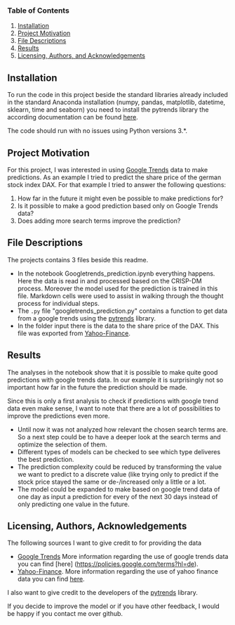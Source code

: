 ### Table of Contents

1. [Installation](#installation)
2. [Project Motivation](#motivation)
3. [File Descriptions](#files)
4. [Results](#results)
5. [Licensing, Authors, and Acknowledgements](#licensing)

## Installation <a name="installation"></a>

To run the code in this project beside the standard libraries already included in the standard Anaconda installation (numpy, pandas, matplotlib, datetime, sklearn, time and seaborn) you need to install the pytrends library the according documentation can be found [here](https://pypi.org/project/pytrends/).

The code should run with no issues using Python versions 3.*.

## Project Motivation<a name="motivation"></a>

For this project, I was interested in using [Google Trends](https://trends.google.de/trends/?geo=DE) data to make predictions. As an example I tried to predict the share price of the german stock index DAX. For that example I tried to answer the following questions:

1. How far in the future it might even be possible to make predictions for? 
2. Is it possible to make a good prediction based only on Google Trends data?
3. Does adding more search terms improve the prediction?

## File Descriptions <a name="files"></a>

The projects contains 3 files beside this readme.

- In the notebook Googletrends_prediction.ipynb everything happens. Here the data is read in and processed based on the CRISP-DM process. Moreover the model used for the prediction is trained in this file. Markdown cells were used to assist in walking through the thought process for individual steps.  
- The `.py` file "googletrends_prediction.py" contains a function to get data from a google trends using the [pytrends](https://pypi.org/project/pytrends/) library.
- In the folder input there is the data to the share price of the DAX. This file was exported from [Yahoo-Finance](https://de.finance.yahoo.com/quote/%5EGDAXI/history?period1=1072911600&period2=1573081200&interval=1d&filter=history&frequency=1d&guccounter=1&guce_referrer=aHR0cHM6Ly93d3cuZ29vZ2xlLmNvbS8&guce_referrer_sig=AQAAACShsAqOqe1xkvCmOQ1Lys6brcUKncbM7HVnTKVlFYflU_Ok7_idvh49h2pjxXrkXMu8EyT3LCSXSom7RGA45nUZQHrsqgQ6KajWjeTRBX9vWf2Wwt0kgwQMq1ZU7kFDhG479XC1G73h9zWbBhT1rt5o2Fa48j2NF9nEINwSUX2a).

## Results<a name="results"></a>

The analyses in the notebook show that it is possible to make quite good predictions with google trends data. In our example it is surprisingly not so important how far in the future the prediction should be made.

Since this is only a first analysis to check if predictions with google trend data even make sense, I want to note that there are a lot of possibilities to improve the predictions even more. 

- Until now it was not analyzed how relevant the chosen search terms are. So a next step could be to have a deeper look at the search terms and optimize the selection of them.
- Different types of models can be checked to see which type deliveres the best prediction.
- The prediction complexity could be reduced by transforming the value we want to predict to a discrete value (like trying only to predict if the stock price stayed the same or de-/increased only a little or a lot. 
- The model could be expanded to make based on google trend data of one day as input a prediction for every of the next 30 days instead of only predicting one value in the future.

## Licensing, Authors, Acknowledgements<a name="licensing"></a>

The following sources I want to give credit to for providing the data

- [Google Trends](https://trends.google.de/trends/?geo=DE) More information regarding the use of google trends data you can find [here] (https://policies.google.com/terms?hl=de).
- [Yahoo-Finance](https://de.finance.yahoo.com/). More information regarding the use of yahoo finance data you can find [here](https://de.hilfe.yahoo.com/kb/finance-for-web/SLN2310.html?impressions=true).

I also want to give credit to the developers of the [pytrends](https://pypi.org/project/pytrends/) library.

If you decide to improve the model or if you have other feedback, I would be happy if you contact me over github. 
